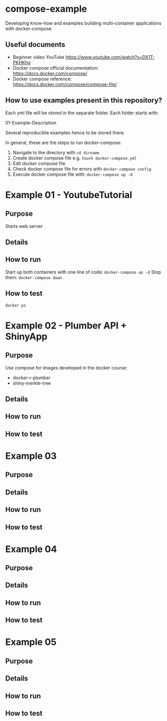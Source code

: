 # compose-example
 Developing know-how and examples building multi-container applications with docker-compose

## Useful documents

* Beginner video YouTube https://www.youtube.com/watch?v=DX1T-PKHKhg
* Docker compose official documentation: https://docs.docker.com/compose/
* Docker compose reference: https://docs.docker.com/compose/compose-file/

## How to use examples present in this repository?

Each yml file will be stored in the separate folder. Each folder starts with:

01-Example-Description

Several reproducible examples hence to be stored there.

In general, these are the steps to run docker-compose:

1. Navigate to the directory with `cd dirname`
2. Create docker compose file e.g. `touch docker-compose.yml`
3. Edit docker compose file
4. Check docker compose file for errors with `docker-compose config`
5. Execute docker compose file with: `docker-compose up -d`

# Example 01 - YoutubeTutorial

## Purpose

Starts web server

## Details

## How to run

Start up both containers with one line of code: `docker-compose up -d`
Stop them: `docker-compose down`

## How to test

`docker ps`

# Example 02 - Plumber API + ShinyApp

## Purpose

Use compose for images developed in the docker course:

* docker-r-plumber
* shiny-merkle-tree

## Details

## How to run

## How to test

# Example 03

## Purpose

## Details

## How to run

## How to test

# Example 04

## Purpose

## Details

## How to run

## How to test


# Example 05

## Purpose

## Details

## How to run

## How to test

